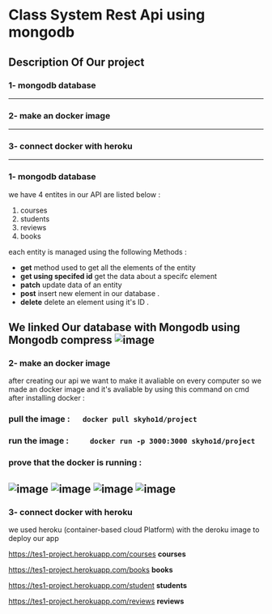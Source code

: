 # Class System Rest Api using mongodb

## Description Of Our project 
### 1- mongodb database 
--------------------------------------------------------
### 2- make an docker image 
--------------------------------------------
### 3- connect docker with heroku 
------------------------------------------------------------------------
### 1- mongodb database 
we have 4 entites in our API are listed below : 
1. courses 
2. students 
3. reviews 
4. books
<!-- -->
each entity is managed using the following Methods : 
- **get** method used to get all the elements of the entity  
- **get using specifed id** get the data about a specifc element
- **patch** update data of an entity 
- **post** insert new element in our database . 
- **delete** delete an element using it's ID . 
<!-- -->
We linked Our database with Mongodb using Mongodb compress 
![image](https://user-images.githubusercontent.com/47832007/165441631-40182654-231c-4160-a128-ff63e6ac7b61.png)
-------------------------------------------------------------------------------------
### 2- make an docker image
after creating our api we want to make it avaliable on every computer so we made an docker image  and it's avaliable by using this command on cmd after installing docker :

### pull the image :```    docker pull skyho1d/project ```
### run the image :```     docker run -p 3000:3000 skyho1d/project``` 

### prove that the docker is running :

![image](https://user-images.githubusercontent.com/47832007/165444317-6f1021b2-c666-4261-b342-c9db13696d01.png)
![image](https://user-images.githubusercontent.com/47832007/165444481-6ac00bdf-d7b0-4789-b959-0003fe437afb.png)
![image](https://user-images.githubusercontent.com/47832007/165444607-2a05a85a-ed02-4b05-b7ec-f90149266241.png)
![image](https://user-images.githubusercontent.com/47832007/165444617-40f52903-c0de-4b9f-b80b-3e5c0b0a80f6.png)
----------------------------------------------------------------------------------------------------
### 3- connect docker with heroku 
we used heroku (container-based cloud Platform) with the deroku image to deploy our app 

https://tes1-project.herokuapp.com/courses **courses**

https://tes1-project.herokuapp.com/books **books**

https://tes1-project.herokuapp.com/student **students**

https://tes1-project.herokuapp.com/reviews **reviews**






